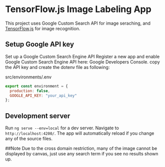 # TensorFlow.js Image Labeling App
This project uses Google Custom Search API for image seraching, and
[TensorFlow.js](https://js.tensorflow.js) for image recognition.

## Setup Google API key

Set up a Google Custom Search Engine API
Register a new app and enable Google Custom Search Engine API here: Google Developers Console. copy the API key and create the dotenv file as following: 

src/environments/.env

```javascript
export const environment = {
  production: false,
  GOOGLE_API_KEY: "your_api_key"
};
```

## Development server

Run `ng serve --env=local` for a dev server. Navigate to `http://localhost:4200/`. The app will automatically reload if you change any of the source files.


##Note
Due to the cross domain restriction, many of the image cannot be displayed by canvas, just use any search term if you see no results shown up.